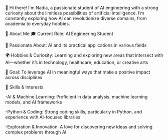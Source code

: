 👋 Hi there! I'm Nadia, a passionate student of AI engineering with a strong curiosity about the limitless possibilities of artificial intelligence. I’m constantly exploring how AI can revolutionize diverse domains, from academia to everyday hobbies.

🌱 About Me
🎓 Current Role: AI Engineering Student

🤖 Passionate About: AI and its practical applications in various fields

🌍 Hobbies & Curiosity: Learning and exploring new areas that intersect with AI—whether it’s in technology, healthcare, education, or creative arts

🚀 Goal: To leverage AI in meaningful ways that make a positive impact across disciplines

💼 Skills & Interests

-AI & Machine Learning: Proficient in data analysis, machine learning models, and AI frameworks

-Python & Coding: Strong coding skills, particularly in Python, and experience with AI-focused libraries

-Exploration & Innovation: A love for discovering new ideas and solving complex problems through AI
